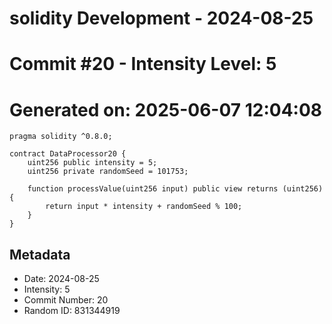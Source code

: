 ﻿# solidity Development - 2024-08-25
# Commit #20 - Intensity Level: 5
# Generated on: 2025-06-07 12:04:08
```solidity
pragma solidity ^0.8.0;

contract DataProcessor20 {
    uint256 public intensity = 5;
    uint256 private randomSeed = 101753;

    function processValue(uint256 input) public view returns (uint256) {
        return input * intensity + randomSeed % 100;
    }
}
```
## Metadata
- Date: 2024-08-25
- Intensity: 5
- Commit Number: 20
- Random ID: 831344919
